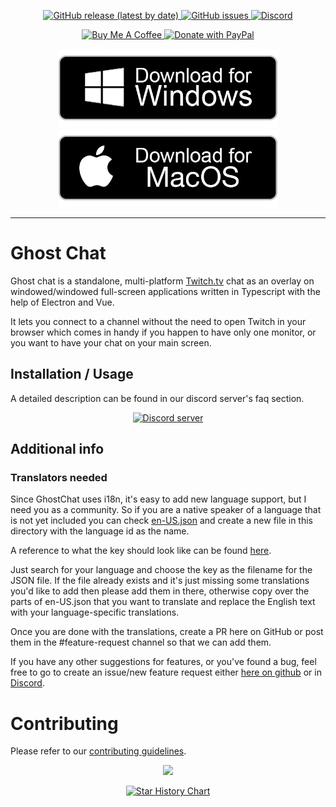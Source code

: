 <p align="center">
  <a href="https://github.com/Enubia/ghost-chat/releases/latest">
    <img alt="GitHub release (latest by date)" src="https://img.shields.io/github/v/release/enubia/ghost-chat?style=for-the-badge">
  </a>
  <a href="https://github.com/Enubia/ghost-chat/issues?q=is%3Aissue+is%3Aopen+sort%3Aupdated-desc">
    <img alt="GitHub issues" src="https://img.shields.io/github/issues/enubia/ghost-chat?style=for-the-badge">
  </a>
  <a href="https://discord.gg/UVMX32dDcy" target="_blank">
    <img alt="Discord" src="https://img.shields.io/discord/1078447787252916234?color=%237289DA&label=DISCORD&style=for-the-badge">
  </a>
</p>

<p align="center">
  <a href="https://www.buymeacoffee.com/enubia" target="_blank">
    <img src="https://www.buymeacoffee.com/assets/img/custom_images/orange_img.png" alt="Buy Me A Coffee" width="200">
  </a>
  <a href="https://www.paypal.com/donate/?hosted_button_id=RQFDVMBP397KG">
    <img src="https://img.shields.io/badge/PayPal-00457C?style=for-the-badge&logo=paypal&logoColor=white" alt="Donate with PayPal" width="145" />
  </a>
</p>

<p align="center">
  <a href="https://github.com/Enubia/ghost-chat/releases/latest/download/Ghost-Chat-2.7.0-win.exe" target="_blank">
    <img src="./markdown-images/windows-button.png" alt="Buy Me A Coffee" width="350" >
  </a>
  <a href="https://github.com/Enubia/ghost-chat/releases/latest/download/Ghost-Chat-2.7.0-mac.dmg">
    <img src="./markdown-images/mac-download-button.png" alt="Donate with PayPal" width="350" />
  </a>
</p>

---

# Ghost Chat

Ghost chat is a standalone, multi-platform [Twitch.tv](https://www.twitch.tv) chat as an overlay on windowed/windowed full-screen applications written in Typescript with the help of Electron and Vue.

It lets you connect to a channel without the need to open Twitch in your browser which comes in handy if you happen to have only one monitor,
or you want to have your chat on your main screen.

## Installation / Usage

A detailed description can be found in our discord server's faq section.

<p align="center">
  <a href="https://discord.gg/UVMX32dDcy"><img src="https://discordapp.com/api/guilds/1078447787252916234/widget.png?style=banner2" alt="Discord server"></a>
</p>

## Additional info

### Translators needed
Since GhostChat uses i18n, it's easy to add new language support, but I need you as a community.
So if you are a native speaker of a language that is not yet included you can check [en-US.json](/i18n/locales/en-US.json) and create a new file in this directory with the language id as the name.

A reference to what the key should look like can be found [here](/src/components/languageMappingList.ts).

Just search for your language and choose the key as the filename for the JSON file.
If the file already exists and it's just missing some translations you'd like to add then please add them in there, otherwise copy over the parts of en-US.json that you want to translate and replace the English text with your language-specific translations.

Once you are done with the translations, create a PR here on GitHub or post them in the #feature-request channel so that we can add them.

If you have any other suggestions for features, or you've found a bug, feel free to go to create an issue/new feature request either [here on github](https://github.com/Enubia/ghost-chat/issues/new/choose) or in [Discord](https://discord.gg/UVMX32dDcy).

# Contributing

Please refer to our [contributing guidelines](CONTRIBUTING.md).

<p align="center">
  <a href="https://github.com/enubia/ghost-chat/graphs/contributors">
    <img src="https://contrib.rocks/image?repo=enubia/ghost-chat" />
  </a>
</p>

<p align="center">
    <a href="https://star-history.com/#enubia/ghost-chat&Date">
        <picture>
            <source media="(prefers-color-scheme: dark)"
                srcset="https://api.star-history.com/svg?repos=enubia/ghost-chat&type=Date&theme=dark" />
            <source media="(prefers-color-scheme: light)"
                srcset="https://api.star-history.com/svg?repos=enubia/ghost-chat&type=Date" />
            <img alt="Star History Chart" src="https://api.star-history.com/svg?repos=enubia/ghost-chat&type=Date" />
        </picture>
    </p>
</a>
